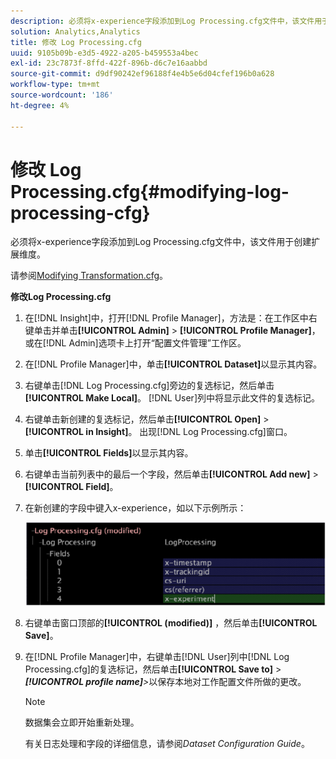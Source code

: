 ```yaml
---
description: 必须将x-experience字段添加到Log Processing.cfg文件中，该文件用于创建扩展维度。
solution: Analytics,Analytics
title: 修改 Log Processing.cfg
uuid: 9105b09b-e3d5-4922-a205-b459553a4bec
exl-id: 23c7873f-8ffd-422f-896b-d6c7e16aabbd
source-git-commit: d9df90242ef96188f4e4b5e6d04cfef196b0a628
workflow-type: tm+mt
source-wordcount: '186'
ht-degree: 4%

---
```


# 修改 Log Processing.cfg{#modifying-log-processing-cfg}

必须将x-experience字段添加到Log Processing.cfg文件中，该文件用于创建扩展维度。

请参阅[Modifying Transformation.cfg](../../../home/c-undst-ctrld-exp/c-vw-rslts/t-mod-trfmtn.md#task-d61b02853a82492c9a76e3c5fe8a3fb6)。

**修改Log Processing.cfg**

1. 在[!DNL Insight]中，打开[!DNL Profile Manager]，方法是：在工作区中右键单击并单击&#x200B;**[!UICONTROL Admin]** > **[!UICONTROL Profile Manager]**，或在[!DNL Admin]选项卡上打开“配置文件管理”工作区。
1. 在[!DNL Profile Manager]中，单击&#x200B;**[!UICONTROL Dataset]**&#x200B;以显示其内容。
1. 右键单击[!DNL Log Processing.cfg]旁边的复选标记，然后单击&#x200B;**[!UICONTROL Make Local]**。 [!DNL User]列中将显示此文件的复选标记。
1. 右键单击新创建的复选标记，然后单击&#x200B;**[!UICONTROL Open]** > **[!UICONTROL in Insight]**。 出现[!DNL Log Processing.cfg]窗口。
1. 单击&#x200B;**[!UICONTROL Fields]**&#x200B;以显示其内容。
1. 右键单击当前列表中的最后一个字段，然后单击&#x200B;**[!UICONTROL Add new]** > **[!UICONTROL Field]**。
1. 在新创建的字段中键入x-experience，如以下示例所示：

   ![步骤信息](assets/logprocessing.png)

1. 右键单击窗口顶部的&#x200B;**[!UICONTROL (modified)]** ，然后单击&#x200B;**[!UICONTROL Save]**。
1. 在[!DNL Profile Manager]中，右键单击[!DNL User]列中[!DNL Log Processing.cfg]的复选标记，然后单击&#x200B;**[!UICONTROL Save to]** > ***[!UICONTROL profile name]**>*&#x200B;以保存本地对工作配置文件所做的更改。

   >[!NOTE]
   >
   >数据集会立即开始重新处理。

   有关日志处理和字段的详细信息，请参阅&#x200B;*Dataset Configuration Guide*。
